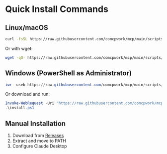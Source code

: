 # Quick Install Commands

## Linux/macOS

```bash
curl -fsSL https://raw.githubusercontent.com/comcpwork/mcp/main/scripts/install.sh | bash
```

Or with wget:
```bash
wget -qO- https://raw.githubusercontent.com/comcpwork/mcp/main/scripts/install.sh | bash
```

## Windows (PowerShell as Administrator)

```powershell
iwr -useb https://raw.githubusercontent.com/comcpwork/mcp/main/scripts/install.ps1 | iex
```

Or download and run:
```powershell
Invoke-WebRequest -Uri "https://raw.githubusercontent.com/comcpwork/mcp/main/scripts/install.ps1" -OutFile "install.ps1"
.\install.ps1
```

## Manual Installation

1. Download from [Releases](https://github.com/comcpwork/mcp/releases/latest)
2. Extract and move to PATH
3. Configure Claude Desktop
